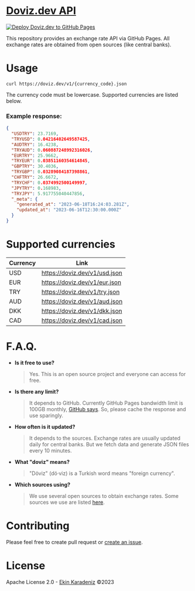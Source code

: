 # [Doviz.dev API](https://github.com/iamdual/doviz.dev)

[![Deploy Doviz.dev to GitHub Pages](https://github.com/iamdual/doviz.dev/actions/workflows/doviz.dev.yml/badge.svg)](https://github.com/iamdual/doviz.dev/actions/workflows/doviz-dev.yml)

This repository provides an exchange rate API via GitHub Pages. All exchange rates are obtained from open sources (like central banks).

# Usage

```
curl https://doviz.dev/v1/{currency_code}.json
```

The currency code must be lowercase. Supported currencies are listed below.

### Example response:

```json
{
  "USDTRY": 23.7169,
  "TRYUSD": 0.04216402649587425,
  "AUDTRY": 16.4238,
  "TRYAUD": 0.060887248992316026,
  "EURTRY": 25.9662,
  "TRYEUR": 0.03851160354614845,
  "GBPTRY": 30.4036,
  "TRYGBP": 0.03289084187398861,
  "CHFTRY": 26.6672,
  "TRYCHF": 0.0374992500149997,
  "JPYTRY": 0.168983,
  "TRYJPY": 5.917755040447856,
  "_meta": {
    "generated_at": "2023-06-18T16:24:03.281Z",
    "updated_at": "2023-06-16T12:30:00.000Z"
  }
}
```

# Supported currencies

| Currency | Link                          |
| -------- | ----------------------------- |
| USD      | https://doviz.dev/v1/usd.json |
| EUR      | https://doviz.dev/v1/eur.json |
| TRY      | https://doviz.dev/v1/try.json |
| AUD      | https://doviz.dev/v1/aud.json |
| DKK      | https://doviz.dev/v1/dkk.json |
| CAD      | https://doviz.dev/v1/cad.json |

# F.A.Q.

- **Is it free to use?**

  > Yes. This is an open source project and everyone can access for free.

- **Is there any limit?**

  > It depends to GitHub. Currently GitHub Pages bandwidth limit is 100GB monthly, [GitHub says](https://docs.github.com/en/pages/getting-started-with-github-pages/about-github-pages). So, please cache the response and use sparingly.

- **How often is it updated?**

  > It depends to the sources. Exchange rates are usually updated daily for central banks. But we fetch data and generate JSON files every 10 minutes.

- **What "doviz" means?**

  > "Döviz" (dö·viz) is a Turkish word means "foreign currency".

- **Which sources using?**
  > We use several open sources to obtain exchange rates. Some sources we use are listed [here](https://github.com/iamdual/doviz.dev/blob/master/SOURCES.md).

# Contributing

Please feel free to create pull request or [create an issue](https://github.com/iamdual/doviz.dev/issues).

# License

Apache License 2.0 - [Ekin Karadeniz](https://github.com/iamdual) ©2023
